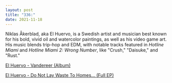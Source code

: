 ```yaml
---
layout: post
title: "336:"
date: 2021-11-18
---
```


Niklas Åkerblad, aka El Huervo, is a Swedish artist and musician best known for his bold, vivid oil and watercolor paintings, as well as his video game art. His music blends trip-hop and EDM, with notable tracks featured in *Hotline Miami* and *Hotline Miami 2: Wrong Number*, like "Crush," "Daisuke," and "Rust."

[El Huervo - Vandereer (Album)](https://youtu.be/sYtFLU6xVn4?t=1286)  

[El Huervo - Do Not Lay Waste To Homes... (Full EP)](https://youtu.be/pOu8_ltnRBM?t=557)
